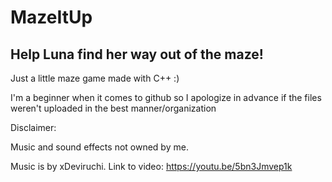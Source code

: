 # MazeItUp
Help Luna find her way out of the maze!
---
Just a little maze game made with C++ :)

I'm a beginner when it comes to github so I apologize in advance if the files weren't uploaded in the best manner/organization


Disclaimer:

Music and sound effects not owned by me.

Music is by xDeviruchi. Link to video:
https://youtu.be/5bn3Jmvep1k
